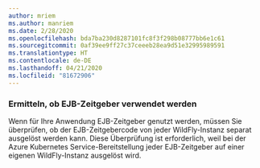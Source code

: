 ```yaml
---
author: mriem
ms.author: manriem
ms.date: 2/28/2020
ms.openlocfilehash: bda7ba230d8287101fc8f3f298b08777bb6e1c61
ms.sourcegitcommit: 0af39ee9ff27c37ceeeb28ea9d51e32995989591
ms.translationtype: HT
ms.contentlocale: de-DE
ms.lasthandoff: 04/21/2020
ms.locfileid: "81672906"
---
```

### <a name="determine-whether-ejb-timers-are-in-use"></a>Ermitteln, ob EJB-Zeitgeber verwendet werden

Wenn für Ihre Anwendung EJB-Zeitgeber genutzt werden, müssen Sie überprüfen, ob der EJB-Zeitgebercode von jeder WildFly-Instanz separat ausgelöst werden kann. Diese Überprüfung ist erforderlich, weil bei der Azure Kubernetes Service-Bereitstellung jeder EJB-Zeitgeber auf einer eigenen WildFly-Instanz ausgelöst wird.
